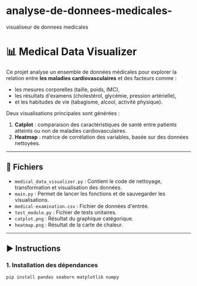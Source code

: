 # analyse-de-donnees-medicales-
visualiseur de donnees medicales 
# 📊 Medical Data Visualizer

Ce projet analyse un ensemble de données médicales pour explorer la relation entre **les maladies cardiovasculaires** et des facteurs comme :

- les mesures corporelles (taille, poids, IMC),
- les résultats d'examens (cholestérol, glycémie, pression artérielle),
- et les habitudes de vie (tabagisme, alcool, activité physique).

Deux visualisations principales sont générées :
1. **Catplot** : comparaison des caractéristiques de santé entre patients atteints ou non de maladies cardiovasculaires.
2. **Heatmap** : matrice de corrélation des variables, basée sur des données nettoyées.

---

## 📁 Fichiers

- `medical_data_visualizer.py` : Contient le code de nettoyage, transformation et visualisation des données.
- `main.py` : Permet de lancer les fonctions et de sauvegarder les visualisations.
- `medical-examination.csv` : Fichier de données d'entrée.
- `test_module.py` : Fichier de tests unitaires.
- `catplot.png` : Résultat du graphique catégorique.
- `heatmap.png` : Résultat de la carte de chaleur.

---

## ▶️ Instructions

### 1. Installation des dépendances

```bash
pip install pandas seaborn matplotlib numpy
